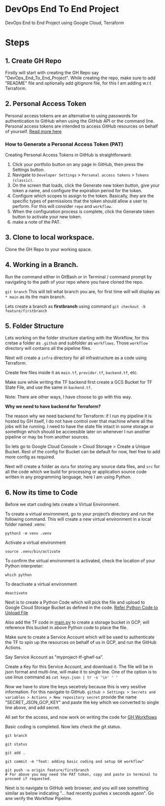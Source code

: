 # DevOps End To End Project
DevOps End to End Project using Google Cloud, Terraform

# Steps
## 1. Create GH Repo
Firstly will start with creating the GH Repo say "DevOps_End_To_End_Project".
While creating the repo, make sure to add "README" file and optionally add gitignore file, for this I am adding w.r.t Terraform.

## 2. Personal Access Token
Personal access tokens are an alternative to using passwords for authentication to GitHub when using the GitHub API or the command line. Personal access tokens are intended to access GitHub resources on behalf of yourself.
[Read more here](https://docs.github.com/en/authentication/keeping-your-account-and-data-secure/managing-your-personal-access-tokens)

### How to Generate a Personal Access Token (PAT)
Creating Personal Access Tokens in GitHub is straightforward:

1. Click your portfolio button on any page in GitHub, then press the Settings button.
2. Navigate to `Developer Settings` > `Personal access tokens` > `Tokens (classic)`.
3. On the screen that loads, click the Generate new token button, give your token a name, and configure the expiration period for the token.
4. Configure which scopes to assign to the token. Basically, they are the specific types of permissions that the token should allow a user to perform.
For this will consider `repo` and `workflow`.
5. When the configuration process is complete, click the Generate token button to activate your new token.
6. make a note of the PAT.

## 3. Clone to local workspace.
Clone the GH Repo to your working space.

## 4. Working in a Branch.
Run the command either in GitBash or in Terminal / command prompt by navigating to the path of your repo where you have cloned the repo.

`git branch` This will tell what branch you are, for first time will will display as `* main` as its the main branch.

Lets create a branch as **firstbranch** using command `git checkout -b feature/firstbranch`

## 5. Folder Structure 
Lets working on the folder structure starting with the Workflow, for this cretae a folder as `.github` and subfolder as `workflows`. Those `workflow` directory will contains all the pipeline files.

Next will create a `infra` directory for all infrastructure as a code using Terraform.

Create few files inside it as `main.tf`, `provider.tf`, `backend.tf`, etc.

Make sure while writing the TF backend first create a GCS Bucket for TF State File, and use the same in `backend.tf`. 

Note: There are other ways, I have choose to go with this way.

**Why we need to have backend for Terraform?**

The reason why we need backend for Terraform: if I run my pipeline it is hosted by GH itself, I do not have control over that machine where all the jobs will be running. I need to have the state file intact in some storage or somethign which should be accieesible later on whenever I run another pipeline or may be from another sources. 

So lets go to Google Cloud Console > Cloud Storage > Create a Unique Bucket. Rest of the config for Bucket can be default for now, feel free to add more config as required.

Next will create a folder as `data` for storing any source data files, and `src` for all the code which we build for processing or application source code written in any programming language, here I am using Python.

## 6. Now its time to Code
Before we start coding lets create a Virtual Environment.

To create a virtual environment, go to your project’s directory and run the following command. This will create a new virtual environment in a local folder named .venv:
```
python3 -m venv .venv
```
Activate a virtual environment
```
source .venv/bin/activate
```
To confirm the virtual environment is activated, check the location of your Python interpreter:
```
which python
```
To deactivate a virtual environment
```
deactivate
```

Next is to create a Python Code which will pick the file and upload to Google Cloud Storage Bucket as defined in the code.
[Refer Python Code to Upload File](/src/PythonCode/gcsUpload.py)

Also add the TF code in [main.py](/infra/main.tf) to create a storage bucket in GCP, will reference this bucket in above Python code to place the file.

Make sure to create a Service Account which will be used to authenticate the TF to spin up the resources on behalf of us in GCP, and run the GitHub Actions.

Say Service Account as "myproject-tf-ghwf-sa".

Create a Key for this Service Account, and download it. The file will be in json format and multi-line, will make it to single line.
One of the option is to use linux command as `cat keys.json | tr -s '\n' ' '`

Now we have to store the keys secetrely because this is very sesitive information. For this navigate to GitHub. `github > Settings > Secrets and variables > Actions > New repository secret` provide the name "SECRET_JSON_GCP_KEY" and paste the key which we converted to single line above, and add secret.

All set for the access, and now work on writing the code for [GH Workflows](/.github/workflows/cicd_pipeline_workflow.yml)

Basic coding is completed. Now lets check the git status.

```
git branch

git status

git add .

git commit -m "feat: adding basic coding and setup GH workflow"

git push -u origin feature/firstbranch
# For above you may need the PAT token, copy and paste in terminal to proceed if requested.

```

Next is to navigate to GitHub web browser, and you will see something similar as below indicating "... had recently pushes x seconds agaon".
Go ane verify the Workflow Pipeline.








